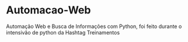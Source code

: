 # Automacao-Web
Automação Web e Busca de Informações com Python, foi feito durante o intensivão de python da Hashtag Treinamentos
